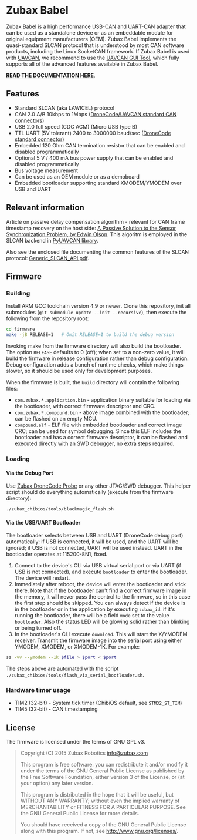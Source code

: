 # Zubax Babel

Zubax Babel is a high performance USB-CAN and UART-CAN adapter that can be used as a standalone device or as an embeddable
module for original equipment manufacturers (OEM).
Zubax Babel implements the quasi-standard SLCAN protocol that is understood by most CAN software products,
including the Linux SocketCAN framework.
If Zubax Babel is used with [UAVCAN](http://uavcan.org),
we recommend to use the [UAVCAN GUI Tool](https://github.com/UAVCAN/gui_tool),
which fully supports all of the advanced features available in Zubax Babel.

[**READ THE DOCUMENTATION HERE**](https://docs.zubax.com/zubax_babel).

## Features

* Standard SLCAN (aka LAWICEL) protocol
* CAN 2.0 A/B 10kbps to 1Mbps
([DroneCode/UAVCAN standard CAN connectors](http://uavcan.org/Specification/8._Hardware_design_recommendations))
* USB 2.0 full speed (CDC ACM) (Micro USB type B)
* TTL UART (5V tolerant) 2400 to 3000000 baud/sec
([DroneCode standard connector](https://wiki.dronecode.org/workgroup/connectors/start#dcd-mini))
* Embedded 120 Ohm CAN termination resistor that can be enabled and disabled programmatically
* Optional 5 V / 400 mA bus power supply that can be enabled and disabled programmatically
* Bus voltage measurement
* Can be used as an OEM module or as a demoboard
* Embedded bootloader supporting standard XMODEM/YMODEM over USB and UART

## Relevant information

Article on passive delay compensation algorithm - relevant for CAN frame timestamp recovery on the host side:
[A Passive Solution to the Sensor Synchronization Problem, by Edwin Olson](https://april.eecs.umich.edu/pdfs/olson2010.pdf).
This algoritm is employed in the SLCAN backend in [PyUAVCAN library](http://uavcan.org/Implementations/Pyuavcan).

Also see the enclosed file documenting the common features of the SLCAN protocol:
[Generic_SLCAN_API.pdf](Generic_SLCAN_API.pdf).

## Firmware

### Building

Install ARM GCC toolchain version 4.9 or newer.
Clone this repository, init all submodules (`git submodule update --init --recursive`),
then execute the following from the repository root:

```bash
cd firmware
make -j8 RELEASE=1   # Omit RELEASE=1 to build the debug version
```

Invoking make from the firmware directory will also build the bootloader.
The option `RELEASE` defaults to 0 (off); when set to a non-zero value,
it will build the firmware in release configuration rather than debug configuration.
Debug configuration adds a bunch of runtime checks, which make things slower,
so it should be used only for development purposes.

When the firmware is built, the `build` directory will contain the following files:

* `com.zubax.*.application.bin` - application binary suitable for loading via the bootloader,
with correct firmware descriptor and CRC.
* `com.zubax.*.compound.bin` - above image combined with the bootloader; can be flashed on an empty MCU.
* `compound.elf` - ELF file with embedded bootloader and correct image CRC; can be used for symbol debugging.
Since this ELF includes the bootloader and has a correct firmware descriptor,
it can be flashed and executed directly with an SWD debugger, no extra steps required.

### Loading

#### Via the Debug Port

Use [Zubax DroneCode Probe](https://docs.zubax.com/dronecode_probe) or any other JTAG/SWD debugger.
This helper script should do everything automatically (execute from the firmware directory):

```bash
./zubax_chibios/tools/blackmagic_flash.sh
```

#### Via the USB/UART Bootloader

The bootloader selects between USB and UART (DroneCode debug port) automatically:
if USB is connected, it will be used, and the UART will be ignored;
if USB is not connected, UART will be used instead.
UART in the bootloader operates at 115200-8N1, fixed.

1. Connect to the device's CLI via USB virtual serial port or via UART (if USB is not connected),
and execute `bootloader` to enter the bootloader. The device will restart.
2. Immediately after reboot, the device will enter the bootloader and stick there.
Note that if the bootloader can't find a correct firmware image in the memory,
it will never pass the control to the firmware, so in this case the first step should be skipped.
You can always detect if the device is in the bootloader or in the application by executing `zubax_id`:
if it's running the bootloader, there will be a field `mode` set to the value `bootloader`.
Also the status LED will be glowing solid rather than blinking or being turned off.
3. In the bootloader's CLI execute `download`. This will start the X/YMODEM receiver.
Transmit the firmware image into the serial port using either YMODEM, XMODEM, or XMODEM-1K.
For example:

```bash
sz -vv --ymodem --1k $file > $port < $port
```

The steps above are automated with the script `./zubax_chibios/tools/flash_via_serial_bootloader.sh`.

### Hardware timer usage

* TIM2 (32-bit) - System tick timer (ChibiOS default, see `STM32_ST_TIM`)
* TIM5 (32-bit) - CAN timestamping

## License

The firmware is licensed under the terms of GNU GPL v3.

> Copyright (C) 2015 Zubax Robotics info@zubax.com
>
> This program is free software: you can redistribute it and/or modify it under the terms of the
> GNU General Public License as published by the Free Software Foundation, either version 3 of the License,
> or (at your option) any later version.
>
> This program is distributed in the hope that it will be useful, but WITHOUT ANY WARRANTY;
> without even the implied warranty of MERCHANTABILITY or FITNESS FOR A PARTICULAR PURPOSE.
> See the GNU General Public License for more details.
>
> You should have received a copy of the GNU General Public License along with this program.
> If not, see http://www.gnu.org/licenses/.
